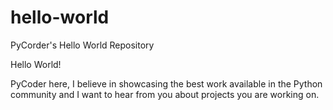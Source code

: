 # hello-world
PyCorder's Hello World Repository

Hello World!

PyCoder here, I believe in showcasing the best work available in the Python community and I want to hear from you about projects you are working on.
